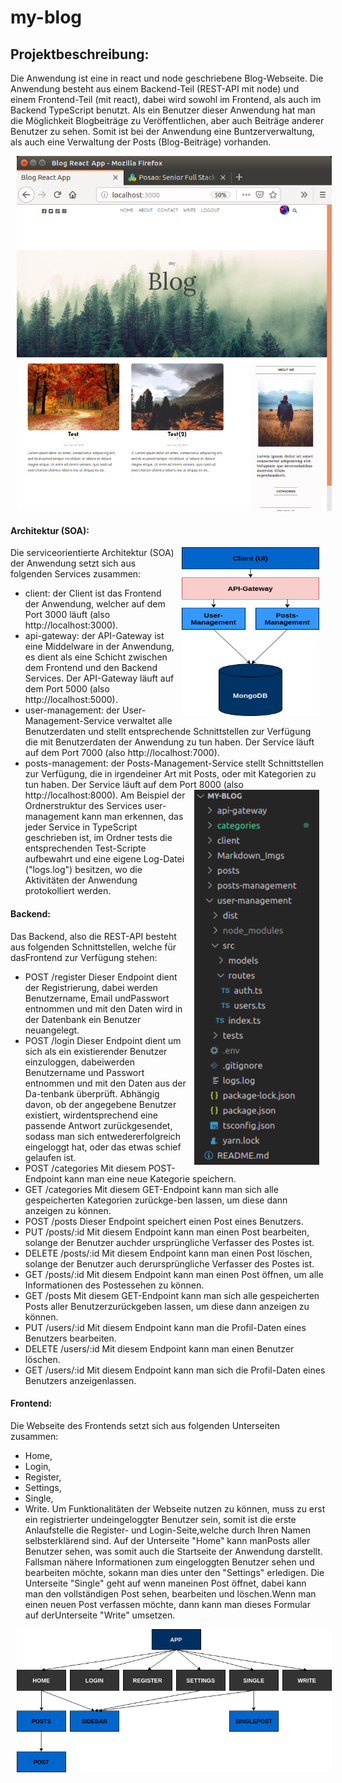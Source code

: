 # my-blog

## Projektbeschreibung: 

Die Anwendung ist eine in react und node geschriebene Blog-Webseite. Die Anwendung besteht aus einem Backend-Teil (REST-API mit node) und einem Frontend-Teil (mit react), dabei wird sowohl im Frontend, als auch im Backend TypeScript benutzt. Als ein Benutzer dieser Anwendung hat man die Möglichkeit Blogbeiträge zu Veröffentlichen, aber auch Beiträge anderer Benutzer zu sehen. Somit ist bei der Anwendung eine Buntzerverwaltung, als auch eine Verwaltung der Posts (Blog-Beiträge) vorhanden.

<img src="Markdown_Imgs/Screenshot_1.png"
     alt="Screenshot"
     style="margin-left: 10px; margin-right: 10px;" />

#### Architektur (SOA):
<img src="Markdown_Imgs/soaMyBlog.png"
     style="margin-left: 10px; margin-right: 10px; float: right; width: 220px; height: 270px" />
Die serviceorientierte Architektur (SOA) der Anwendung setzt sich aus folgenden Services zusammen:
- client: der Client ist das Frontend der Anwendung, welcher auf dem Port 3000 läuft (also http://localhost:3000).
- api-gateway: der API-Gateway ist eine Middelware in der Anwendung, es dient als eine Schicht zwischen dem Frontend und den Backend Services. Der API-Gateway läuft auf dem Port 5000 (also http://localhost:5000).
- user-management: der User-Management-Service verwaltet alle Benutzerdaten und stellt entsprechende Schnittstellen zur Verfügung die mit Benutzerdaten der Anwendung zu tun haben. Der Service läuft auf dem Port 7000 (also http://localhost:7000).
- posts-management: der Posts-Management-Service stellt Schnittstellen zur Verfügung, die in irgendeiner Art mit Posts, oder mit Kategorien zu tun haben. Der Service läuft auf dem Port 8000 (also http://localhost:8000).
<img src="Markdown_Imgs/Screenshot_myBlog_Verzeichnis.png"
     style="margin-left: 10px; margin-right: 10px; float: right; width: 200px; height: 600px" />
Am Beispiel der Ordnerstruktur des Services user-management kann man erkennen, das jeder Service in TypeScript geschrieben ist, im Ordner tests die entsprechenden Test-Scripte aufbewahrt und eine eigene Log-Datei ("logs.log") besitzen, wo die Aktivitäten der Anwendung protokolliert werden.

#### Backend:
Das  Backend, also  die  REST-API  besteht aus  folgenden  Schnittstellen, welche  für dasFrontend zur Verfügung stehen:
- POST /register
     Dieser Endpoint dient der Registrierung, dabei werden Benutzername, Email undPasswort entnommen und mit den Daten wird in der Datenbank ein Benutzer neuangelegt.
- POST /login
     Dieser Endpoint dient um sich als ein existierender Benutzer einzuloggen, dabeiwerden Benutzername und Passwort entnommen und mit den Daten aus der Da-tenbank überprüft. Abhängig davon, ob der angegebene Benutzer existiert, wirdentsprechend eine passende Antwort zurückgesendet, sodass man sich entwedererfolgreich eingeloggt hat, oder das etwas schief gelaufen ist.
- POST /categories
     Mit diesem POST-Endpoint kann man eine neue Kategorie speichern.
- GET /categories
     Mit diesem GET-Endpoint kann man sich alle gespeicherten Kategorien zurückge-ben lassen, um diese dann anzeigen zu können.
- POST /posts
     Dieser Endpoint speichert einen Post eines Benutzers.
- PUT /posts/:id
     Mit diesem Endpoint kann man einen Post bearbeiten, solange der Benutzer auchder ursprüngliche Verfasser des Postes ist.
- DELETE /posts/:id
     Mit diesem Endpoint kann man einen Post löschen, solange der Benutzer auch derursprüngliche Verfasser des Postes ist.
- GET /posts/:id
     Mit diesem Endpoint kann man einen Post öffnen, um alle Informationen des Postessehen zu können.
- GET /posts
     Mit diesem GET-Endpoint kann man sich alle gespeicherten Posts aller Benutzerzurückgeben lassen, um diese dann anzeigen zu können.
- PUT /users/:id
     Mit diesem Endpoint kann man die Profil-Daten eines Benutzers bearbeiten.
- DELETE /users/:id
     Mit diesem Endpoint kann man einen Benutzer löschen.
- GET /users/:id
     Mit diesem  Endpoint kann  man  sich die  Profil-Daten  eines  Benutzers  anzeigenlassen.

#### Frontend:
Die Webseite des Frontends setzt sich aus folgenden Unterseiten zusammen:
- Home,
- Login,
- Register,
- Settings,
- Single,
- Write.
Um Funktionalitäten der Webseite nutzen zu können, muss zu erst ein registrierter undeingeloggter Benutzer sein, somit ist die erste Anlaufstelle die Register- und Login-Seite,welche durch Ihren Namen selbsterklärend sind. Auf der Unterseite "Home" kann manPosts aller Benutzer sehen, was somit auch die Startseite der Anwendung darstellt. Fallsman nähere Informationen zum eingeloggten Benutzer sehen und bearbeiten möchte, sokann man dies unter den "Settings" erledigen. Die Unterseite "Single" geht auf wenn maneinen Post öffnet, dabei kann man den vollständigen Post sehen, bearbeiten und löschen.Wenn man einen neuen Post verfassen möchte, dann kann man dieses Formular auf derUnterseite "Write" umsetzen.

<img src="Markdown_Imgs/feComponents.png"
     alt="Screenshot"
     style="margin-left: 10px; margin-right: 10px;" />